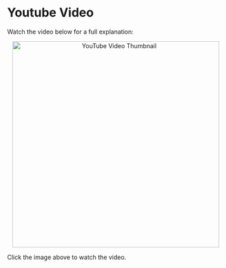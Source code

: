 # Youtube Video
Watch the video below for a full explanation:

<p align="center">
  <a href="https://www.youtube.com/watch?v=Fd_kdCfTKuo" target="_blank">
    <img src="https://img.youtube.com/vi/Fd_kdCfTKuo/0.jpg" alt="YouTube Video Thumbnail" width="480" />
  </a>
</p>

Click the image above to watch the video.

